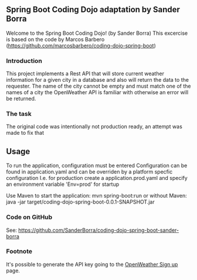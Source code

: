 Spring Boot Coding Dojo adaptation by Sander Borra
---

Welcome to the Spring Boot Coding Dojo! (by Sander Borra)
This excercise is based on the code by Marcos Barbero (https://github.com/marcosbarbero/coding-dojo-spring-boot)

### Introduction

This project implements a Rest API that will store current weather information for a given city in a database and also will return the data to the requester.
The name of the city cannot be empty and must match one of the names of a city the OpenWeather API is familiar with otherwise an error will be returned.

### The task

The original code was intentionally not production ready, an attempt was made to fix that

## Usage
To run the application, configuration must be entered
Configuration can be found in application.yaml and can be overriden by a platform specfic configuration
I.e. for production create a application.prod.yaml and specify an environment variable 'Env=prod' for startup

Use Maven to start the application: mvn spring-boot:run
or without Maven:
java -jar target/coding-dojo-spring-boot-0.0.1-SNAPSHOT.jar

### Code on GitHub

See: https://github.com/SanderBorra/coding-dojo-spring-boot-sander-borra

### Footnote
It's possible to generate the API key going to the [OpenWeather Sign up](https://openweathermap.org/appid) page.
